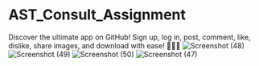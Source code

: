 # AST_Consult_Assignment
Discover the ultimate app on GitHub! Sign up, log in, post, comment, like, dislike, share images, and download with ease! 🚀📸💬
![Screenshot (48)](https://github.com/raobaba/AST_Consult_Assignment/assets/99542983/6bcd88d4-efb4-4314-9fe4-4952c1adb975)
![Screenshot (49)](https://github.com/raobaba/AST_Consult_Assignment/assets/99542983/24eb904e-42f0-40f9-bc81-bb9337bb89f7)
![Screenshot (50)](https://github.com/raobaba/AST_Consult_Assignment/assets/99542983/dcd791c0-3e23-4db4-9957-5afb574b2398)
![Screenshot (47)](https://github.com/raobaba/AST_Consult_Assignment/assets/99542983/4a108576-e937-4a77-9819-ae31cfb02e47)
